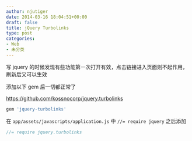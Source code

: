```yaml
---
author: njutiger
date: 2014-03-16 18:04:51+00:00
draft: false
title: jQuery Turbolinks
type: post
categories:
- Web
- 未分类
---
```


写 jquery 的时候发现有些功能第一次打开有效，点击链接进入页面则不起作用，刷新后又可以生效

添加以下 gem 后一切都正常了

<https://github.com/kossnocorp/jquery.turbolinks>


```ruby
gem 'jquery-turbolinks'
```



在 `app/assets/javascripts/application.js` 中 `//= require jquery` 之后添加


```javascript
//= require jquery.turbolinks
```
